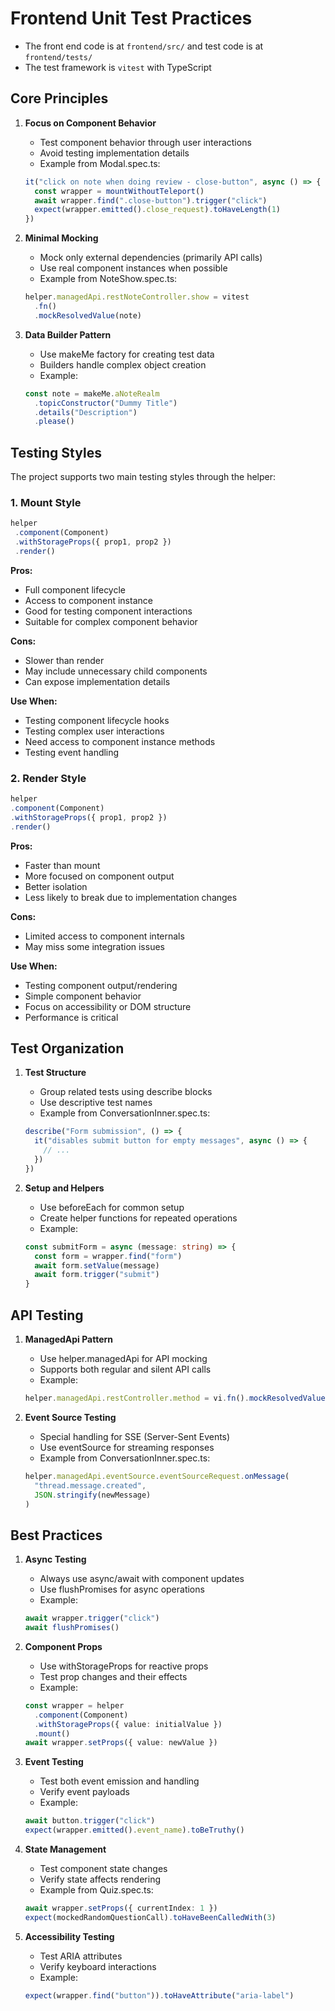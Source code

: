 # Frontend Unit Test Practices

* The front end code is at `frontend/src/` and test code is at `frontend/tests/`
* The test framework is `vitest` with TypeScript

## Core Principles

1. **Focus on Component Behavior**
   - Test component behavior through user interactions
   - Avoid testing implementation details
   - Example from Modal.spec.ts:
   ```typescript
   it("click on note when doing review - close-button", async () => {
     const wrapper = mountWithoutTeleport()
     await wrapper.find(".close-button").trigger("click")
     expect(wrapper.emitted().close_request).toHaveLength(1)
   })
   ```

2. **Minimal Mocking**
   - Mock only external dependencies (primarily API calls)
   - Use real component instances when possible
   - Example from NoteShow.spec.ts:
   ```typescript
   helper.managedApi.restNoteController.show = vitest
     .fn()
     .mockResolvedValue(note)
   ```

3. **Data Builder Pattern**
   - Use makeMe factory for creating test data
   - Builders handle complex object creation
   - Example:
   ```typescript
   const note = makeMe.aNoteRealm
     .topicConstructor("Dummy Title")
     .details("Description")
     .please()
   ```

## Testing Styles

The project supports two main testing styles through the helper:

### 1. Mount Style

   ```typescript
   helper
    .component(Component)
    .withStorageProps({ prop1, prop2 })
    .render()
   ```

**Pros:**
- Full component lifecycle
- Access to component instance
- Good for testing component interactions
- Suitable for complex component behavior

**Cons:**
- Slower than render
- May include unnecessary child components
- Can expose implementation details

**Use When:**
- Testing component lifecycle hooks
- Testing complex user interactions
- Need access to component instance methods
- Testing event handling

### 2. Render Style

  ```typescript
helper
.component(Component)
.withStorageProps({ prop1, prop2 })
.render()
  ```

**Pros:**
- Faster than mount
- More focused on component output
- Better isolation
- Less likely to break due to implementation changes

**Cons:**
- Limited access to component internals
- May miss some integration issues

**Use When:**
- Testing component output/rendering
- Simple component behavior
- Focus on accessibility or DOM structure
- Performance is critical

## Test Organization

1. **Test Structure**
   - Group related tests using describe blocks
   - Use descriptive test names
   - Example from ConversationInner.spec.ts:
   ```typescript
   describe("Form submission", () => {
     it("disables submit button for empty messages", async () => {
       // ...
     })
   })
   ```

2. **Setup and Helpers**
   - Use beforeEach for common setup
   - Create helper functions for repeated operations
   - Example:
   ```typescript
   const submitForm = async (message: string) => {
     const form = wrapper.find("form")
     await form.setValue(message)
     await form.trigger("submit")
   }
   ```

## API Testing

1. **ManagedApi Pattern**
   - Use helper.managedApi for API mocking
   - Supports both regular and silent API calls
   - Example:
   ```typescript
   helper.managedApi.restController.method = vi.fn().mockResolvedValue(result)
   ```

2. **Event Source Testing**
   - Special handling for SSE (Server-Sent Events)
   - Use eventSource for streaming responses
   - Example from ConversationInner.spec.ts:
   ```typescript
   helper.managedApi.eventSource.eventSourceRequest.onMessage(
     "thread.message.created",
     JSON.stringify(newMessage)
   )
   ```

## Best Practices

1. **Async Testing**
   - Always use async/await with component updates
   - Use flushPromises for async operations
   - Example:
   ```typescript
   await wrapper.trigger("click")
   await flushPromises()
   ```

2. **Component Props**
   - Use withStorageProps for reactive props
   - Test prop changes and their effects
   - Example:
   ```typescript
   const wrapper = helper
     .component(Component)
     .withStorageProps({ value: initialValue })
     .mount()
   await wrapper.setProps({ value: newValue })
   ```

3. **Event Testing**
   - Test both event emission and handling
   - Verify event payloads
   - Example:
   ```typescript
   await button.trigger("click")
   expect(wrapper.emitted().event_name).toBeTruthy()
   ```

4. **State Management**
   - Test component state changes
   - Verify state affects rendering
   - Example from Quiz.spec.ts:
   ```typescript
   await wrapper.setProps({ currentIndex: 1 })
   expect(mockedRandomQuestionCall).toHaveBeenCalledWith(3)
   ```

5. **Accessibility Testing**
   - Test ARIA attributes
   - Verify keyboard interactions
   - Example:
   ```typescript
   expect(wrapper.find("button")).toHaveAttribute("aria-label")
   ```
